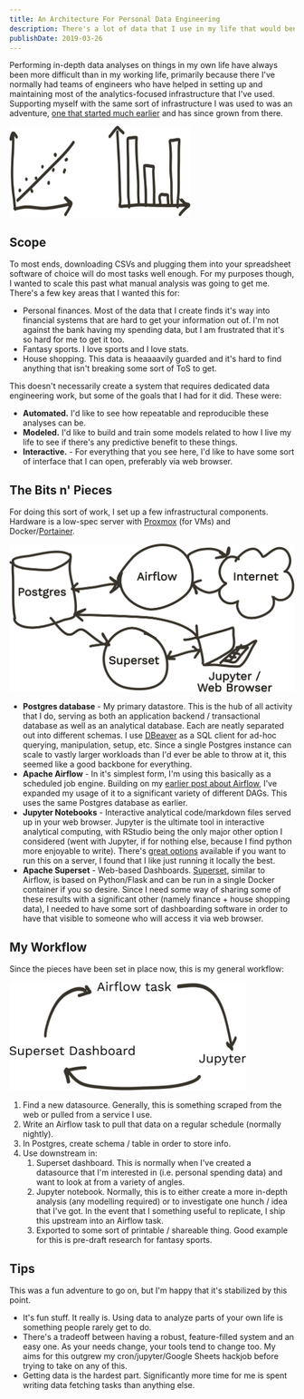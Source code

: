 ```yaml
---
title: An Architecture For Personal Data Engineering
description: There's a lot of data that I use in my life that would benefit from some infrastructure work. Here's hoping to create something that makes this easier for me.
publishDate: 2019-03-26
---
```


Performing in-depth data analyses on things in my own life have always been more difficult than in my working life, primarily because there I've normally had teams of engineers who have helped in setting up and maintaining most of the analytics-focused infrastructure that I've used. Supporting myself with the same sort of infrastructure I was used to was an adventure, [one that started much earlier](/blog/my-very-own-airflow-cluster/) and has since grown from there.

<img src="/blog/personal-data-engineering/graphs.svg" style="width:20rem; height:10rem" class="no-border" alt="Miscellaneous fake graphs for fun.">

## Scope

To most ends, downloading CSVs and plugging them into your spreadsheet software of choice will do most tasks well enough. For my purposes though, I wanted to scale this past what manual analysis was going to get me. There's a few key areas that I wanted this for:

- Personal finances. Most of the data that I create finds it's way into financial systems that are hard to get your information out of. I'm not against the bank having my spending data, but I am frustrated that it's so hard for me to get it too.
- Fantasy sports. I love sports and I love stats.
- House shopping. This data is heaaaavily guarded and it's hard to find anything that isn't breaking some sort of ToS to get.

This doesn't necessarily create a system that requires dedicated data engineering work, but some of the goals that I had for it did. These were:

- **Automated.** I'd like to see how repeatable and reproducible these analyses can be.
- **Modeled.** I'd like to build and train some models related to how I live my life to see if there's any predictive benefit to these things.
- **Interactive.** - For everything that you see here, I'd like to have some sort of interface that I can open, preferably via web browser.

## The Bits n' Pieces

For doing this sort of work, I set up a few infrastructural components. Hardware is a low-spec server with [Proxmox](https://www.proxmox.com/en/) (for VMs) and Docker/[Portainer](https://www.portainer.io/).

<img src="/blog/personal-data-engineering/diagram.svg" style="max-height: 20rem" class="no-border" alt="Diagram of my personal data engineering architecture.">

- **Postgres database** - My primary datastore. This is the hub of all activity that I do, serving as both an application backend / transactional database as well as an analytical database. Each are neatly separated out into different schemas. I use [DBeaver](https://dbeaver.io/) as a SQL client for ad-hoc querying, manipulation, setup, etc. Since a single Postgres instance can scale to vastly larger workloads than I'd ever be able to throw at it, this seemed like a good backbone for everything.
- **Apache Airflow** - In it's simplest form, I'm using this basically as a scheduled job engine. Building on my [earlier post about Airflow]("/blog/my-very-own-airflow-cluster/"), I've expanded my usage of it to a significant variety of different DAGs. This uses the same Postgres database as earlier.
- **Jupyter Notebooks** - Interactive analytical code/markdown files served up in your web browser. Jupyter is the ultimate tool in interactive analytical computing, with RStudio being the only major other option I considered (went with Jupyter, if for nothing else, because I find python more enjoyable to write). There's [great options](https://jupyterhub.readthedocs.io/en/stable/) available if you want to run this on a server, I found that I like just running it locally the best.
- **Apache Superset** - Web-based Dashboards. [Superset](https://superset.incubator.apache.org/installation.html#getting-started), similar to Airflow, is based on Python/Flask and can be run in a single Docker container if you so desire. Since I need some way of sharing some of these results with a significant other (namely finance + house shopping data), I needed to have some sort of dashboarding software in order to have that visible to someone who will access it via web browser.

## My Workflow

Since the pieces have been set in place now, this is my general workflow:

<img src="/blog/personal-data-engineering/process.svg" style="max-height: 12rem" class="no-border" alt="Process workflow from Airflow task to Jupyter notebook and then to Superset dashboard.">

1. Find a new datasource. Generally, this is something scraped from the web or pulled from a service I use.
2. Write an Airflow task to pull that data on a regular schedule (normally nightly).
3. In Postgres, create schema / table in order to store info.
4. Use downstream in:
    1. Superset dashboard. This is normally when I've created a datasource that I'm interested in (i.e. personal spending data) and want to look at from a variety of angles.
    2. Jupyter notebook. Normally, this is to either create a more in-depth analysis (any modelling required) or to investigate one hunch / idea that I've got. In the event that I something useful to replicate, I ship this upstream into an Airflow task.
    3. Exported to some sort of printable / shareable thing. Good example for this is pre-draft research for fantasy sports.

## Tips

This was a fun adventure to go on, but I'm happy that it's stabilized by this point.

- It's fun stuff. It really is. Using data to analyze parts of your own life is something people rarely get to do.
- There's a tradeoff between having a robust, feature-filled system and an easy one. As your needs change, your tools tend to change too. My aims for this outgrew my cron/jupyter/Google Sheets hackjob before trying to take on any of this.
- Getting data is the hardest part. Significantly more time for me is spent writing data fetching tasks than anything else.
